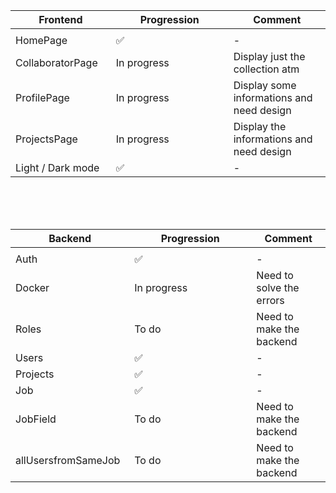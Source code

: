 Frontend       | Progression | Comment
-------------  | ----------- | ------------------------------------------------------------
<img width=200/>|<img width=500/>
HomePage       | ✅          | - 
CollaboratorPage | In progress | Display just the collection atm 
ProfilePage    | In progress | Display some informations and need design 
ProjectsPage   | In progress | Display the informations and need design
Light / Dark mode   | ✅       | -

<br><br><br>

Backend        | Progression | Comment
-------------  | ----------- | ------------------------------------------------------------
<img width=200/>|<img width=500/>
Auth           | ✅          | -
Docker         | In progress | Need to solve the errors 
Roles          | To do       | Need to make the backend 
Users          | ✅ | - 
Projects       | ✅ | -
Job            | ✅       | - 
JobField       | To do       | Need to make the backend
allUsersfromSameJob       | To do       | Need to make the backend
